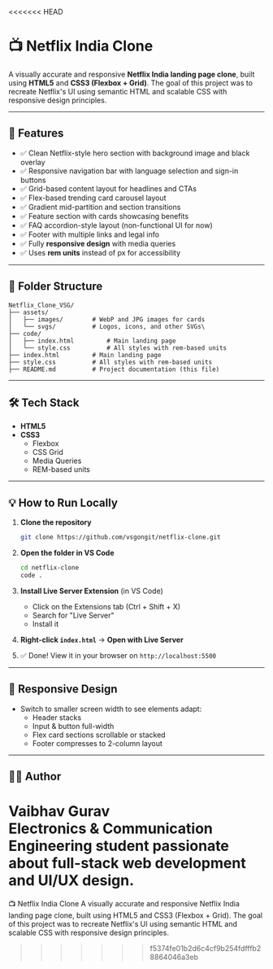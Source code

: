 <<<<<<< HEAD
# 📺 Netflix India Clone

A visually accurate and responsive **Netflix India landing page clone**, built using **HTML5** and **CSS3 (Flexbox + Grid)**. The goal of this project was to recreate Netflix's UI using semantic HTML and scalable CSS with responsive design principles.

---

## 🚀 Features

- ✅ Clean Netflix-style hero section with background image and black overlay
- ✅ Responsive navigation bar with language selection and sign-in buttons
- ✅ Grid-based content layout for headlines and CTAs
- ✅ Flex-based trending card carousel layout
- ✅ Gradient mid-partition and section transitions
- ✅ Feature section with cards showcasing benefits
- ✅ FAQ accordion-style layout (non-functional UI for now)
- ✅ Footer with multiple links and legal info
- ✅ Fully **responsive design** with media queries
- ✅ Uses **rem units** instead of px for accessibility

---

## 📁 Folder Structure

```
Netflix_Clone_VSG/
├── assets/
│   ├── images/        # WebP and JPG images for cards
│   └── svgs/          # Logos, icons, and other SVGs\
├── code/
│   ├── index.html         # Main landing page
│   └── style.css          # All styles with rem-based units
├── index.html         # Main landing page
├── style.css          # All styles with rem-based units
├── README.md          # Project documentation (this file)
```

---


## 🛠️ Tech Stack

- **HTML5**
- **CSS3**
  - Flexbox
  - CSS Grid
  - Media Queries
  - REM-based units

---

## 💡 How to Run Locally

1. **Clone the repository**
   ```bash
   git clone https://github.com/vsgongit/netflix-clone.git
   ```

2. **Open the folder in VS Code**
   ```bash
   cd netflix-clone
   code .
   ```

3. **Install Live Server Extension** (in VS Code)  
   - Click on the Extensions tab (Ctrl + Shift + X)
   - Search for "Live Server"
   - Install it

4. **Right-click `index.html`** → **Open with Live Server**

5. ✅ Done! View it in your browser on `http://localhost:5500`

---

## 📱 Responsive Design

- Switch to smaller screen width to see elements adapt:
  - Header stacks
  - Input & button full-width
  - Flex card sections scrollable or stacked
  - Footer compresses to 2-column layout

---

## 🙋‍♂️ Author

**Vaibhav Gurav**  
Electronics & Communication Engineering student passionate about full-stack web development and UI/UX design.
=======
📺 Netflix India Clone
A visually accurate and responsive Netflix India landing page clone, built using HTML5 and CSS3 (Flexbox + Grid). The goal of this project was to recreate Netflix's UI using semantic HTML and scalable CSS with responsive design principles.
>>>>>>> f5374fe01b2d6c4cf9b254fdfffb28864046a3eb
